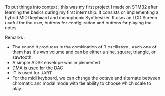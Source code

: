 To put things into context , this was my first project I made on STM32 after learning the basics during my first internship.
It consists on implementing a hybrid MIDI keyboard and monophonic Synthesizer. It uses an LCD Screen useful for the user, buttons for configuration and buttons for playing the notes.

Remarks :

- The sound it produces is the combination of 3 oscillators , each one of them has it's own volume and can be either a sine, square, triangle, or sawtooth.
- A simple ADSR envelope was implemented
- DMA is used for the DAC 
- IT is used for UART
- For the midi keyboard, we can change the octave and alternate between chromatic and modal mode with the ability to choose which scale to play.
